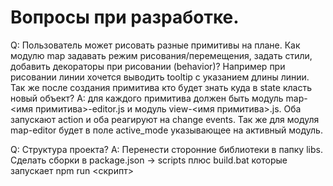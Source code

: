 # Вопросы при разработке.

Q: Пользователь может рисовать разные примитивы на плане. Как модулю map задавать режим рисования/перемещения, задать стили, добавить декораторы при рисовании (behavior)? Например при рисовании линии хочется выводить tooltip с указанием длины линии. Так же после создания примитива кто будет знать куда в state класть новый объект?
A: для каждого примитива должен быть модуль map-<имя примитива>-editor.js и модуль view-<имя примитива>.js. Оба запускают action и оба реагируют на change events. Так же для модуля map-editor будет в поле active_mode указывающее на активный модуль.

Q: Структура проекта?
A: Перенести сторонние библиотеки в папку libs. Сделать сборки в package.json -> scripts плюс build.bat которые запускает npm run <скрипт>  





 